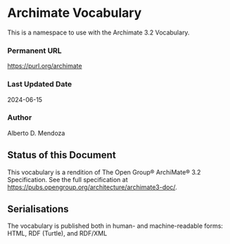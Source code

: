 # Archimate Vocabulary
This is a namespace to use with the Archimate 3.2 Vocabulary.  

### Permanent URL
  https://purl.org/archimate
### Last Updated Date
  2024-06-15
### Author
  Alberto D. Mendoza

## Status of this Document
This vocabulary is a rendition of The Open Group® ArchiMate® 3.2 Specification. See the full specification at https://pubs.opengroup.org/architecture/archimate3-doc/. 

## Serialisations
The vocabulary is published both in human- and machine-readable forms: HTML, RDF (Turtle), and RDF/XML  
